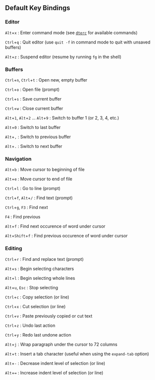 Default Key Bindings
--------------------

### Editor

`Alt`+`x`
:   Enter command mode (see [`dterc`] for available commands)

`Ctrl`+`q`
:   Quit editor (use `quit -f` in command mode to quit with unsaved buffers)

`Alt`+`z`
:   Suspend editor (resume by running `fg` in the shell)

### Buffers

`Ctrl`+`n`, `Ctrl`+`t`
:   Open new, empty buffer

`Ctrl`+`o`
:   Open file (prompt)

`Ctrl`+`s`
:   Save current buffer

`Ctrl`+`w`
:   Close current buffer

`Alt`+`1`, `Alt`+`2` ... `Alt`+`9`
:   Switch to buffer 1 (or 2, 3, 4, etc.)

`Alt`+`0`
:   Switch to last buffer

`Alt`+`,`
:   Switch to previous buffer

`Alt`+`.`
:   Switch to next buffer

### Navigation

`Alt`+`b`
:   Move cursor to beginning of file

`Alt`+`e`
:   Move cursor to end of file

`Ctrl`+`l`
:   Go to line (prompt)

`Ctrl`+`f`, `Alt`+`/`
:   Find text (prompt)

`Ctrl`+`g`, `F3`
:   Find next

`F4`
:   Find previous

`Alt`+`f`
:   Find next occurence of word under cursor

`Alt`+`Shift`+`f`
:   Find previous occurence of word under cursor

### Editing

`Ctrl`+`r`
:   Find and replace text (prompt)

`Alt`+`s`
:   Begin selecting characters

`Alt`+`l`
:   Begin selecting whole lines

`Alt`+`u`, `Esc`
:   Stop selecting

`Ctrl`+`c`
:   Copy selection (or line)

`Ctrl`+`x`
:   Cut selection (or line)

`Ctrl`+`v`
:   Paste previously copied or cut text

`Ctrl`+`z`
:   Undo last action

`Ctrl`+`y`
:   Redo last undone action

`Alt`+`j`
:   Wrap paragraph under the cursor to 72 columns

`Alt`+`t`
:   Insert a tab character (useful when using the `expand-tab` option)

`Alt`+`-`
:   Decrease indent level of selection (or line)

`Alt`+`=`
:   Increase indent level of selection (or line)


[`dterc`]: https://craigbarnes.gitlab.io/dte/dterc.html
